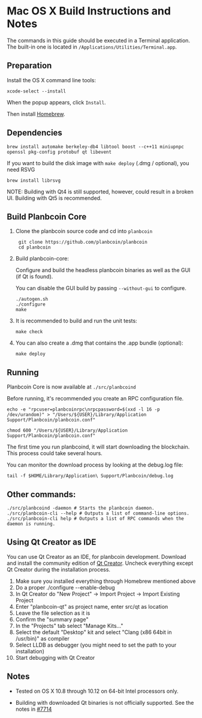 Mac OS X Build Instructions and Notes
====================================
The commands in this guide should be executed in a Terminal application.
The built-in one is located in `/Applications/Utilities/Terminal.app`.

Preparation
-----------
Install the OS X command line tools:

`xcode-select --install`

When the popup appears, click `Install`.

Then install [Homebrew](https://brew.sh).

Dependencies
----------------------

    brew install automake berkeley-db4 libtool boost --c++11 miniupnpc openssl pkg-config protobuf qt libevent

If you want to build the disk image with `make deploy` (.dmg / optional), you need RSVG

    brew install librsvg

NOTE: Building with Qt4 is still supported, however, could result in a broken UI. Building with Qt5 is recommended.

Build Planbcoin Core
------------------------

1. Clone the planbcoin source code and cd into `planbcoin`

        git clone https://github.com/planbcoin/planbcoin
        cd planbcoin

2.  Build planbcoin-core:

    Configure and build the headless planbcoin binaries as well as the GUI (if Qt is found).

    You can disable the GUI build by passing `--without-gui` to configure.

        ./autogen.sh
        ./configure
        make

3.  It is recommended to build and run the unit tests:

        make check

4.  You can also create a .dmg that contains the .app bundle (optional):

        make deploy

Running
-------

Planbcoin Core is now available at `./src/planbcoind`

Before running, it's recommended you create an RPC configuration file.

    echo -e "rpcuser=planbcoinrpc\nrpcpassword=$(xxd -l 16 -p /dev/urandom)" > "/Users/${USER}/Library/Application Support/Planbcoin/planbcoin.conf"

    chmod 600 "/Users/${USER}/Library/Application Support/Planbcoin/planbcoin.conf"

The first time you run planbcoind, it will start downloading the blockchain. This process could take several hours.

You can monitor the download process by looking at the debug.log file:

    tail -f $HOME/Library/Application\ Support/Planbcoin/debug.log

Other commands:
-------

    ./src/planbcoind -daemon # Starts the planbcoin daemon.
    ./src/planbcoin-cli --help # Outputs a list of command-line options.
    ./src/planbcoin-cli help # Outputs a list of RPC commands when the daemon is running.

Using Qt Creator as IDE
------------------------
You can use Qt Creator as an IDE, for planbcoin development.
Download and install the community edition of [Qt Creator](https://www.qt.io/download/).
Uncheck everything except Qt Creator during the installation process.

1. Make sure you installed everything through Homebrew mentioned above
2. Do a proper ./configure --enable-debug
3. In Qt Creator do "New Project" -> Import Project -> Import Existing Project
4. Enter "planbcoin-qt" as project name, enter src/qt as location
5. Leave the file selection as it is
6. Confirm the "summary page"
7. In the "Projects" tab select "Manage Kits..."
8. Select the default "Desktop" kit and select "Clang (x86 64bit in /usr/bin)" as compiler
9. Select LLDB as debugger (you might need to set the path to your installation)
10. Start debugging with Qt Creator

Notes
-----

* Tested on OS X 10.8 through 10.12 on 64-bit Intel processors only.

* Building with downloaded Qt binaries is not officially supported. See the notes in [#7714](https://github.com/planbcoin/planbcoin/issues/7714)
